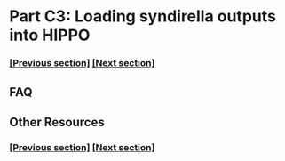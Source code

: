
# Part C3: Loading syndirella outputs into HIPPO

### [[Previous section]](docs/C2_ELABORATIONS.md) [[Next section]](docs/C4_SCAFFOLD_RECIPE.md)


## FAQ


## Other Resources

### [[Previous section]](docs/C2_ELABORATIONS.md) [[Next section]](docs/C4_SCAFFOLD_RECIPE.md)
